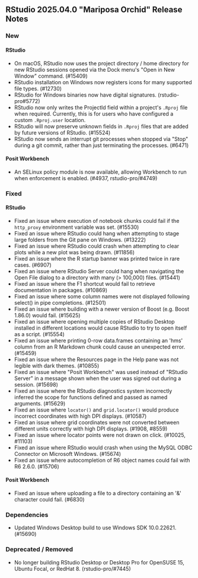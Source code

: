 ## RStudio 2025.04.0 "Mariposa Orchid" Release Notes

### New
#### RStudio
- On macOS, RStudio now uses the project directory / home directory for new RStudio sessions opened via the Dock menu's "Open in New Window" command. (#15409)
- RStudio installation on Windows now registers icons for many supported file types. (#12730)
- RStudio for Windows binaries now have digital signatures. (rstudio-pro#5772)
- RStudio now only writes the ProjectId field within a project's `.Rproj` file when required. Currently, this is for users who have configured a custom `.Rproj.user` location.
- RStudio will now preserve unknown fields in `.Rproj` files that are added by future versions of RStudio. (#15524)
- RStudio now sends an interrupt git processes when stopped via "Stop" during a git commit, rather than just terminating the processes. (#6471)

#### Posit Workbench
- An SELinux policy module is now available, allowing Workbench to run when enforcement is enabled. (#4937, rstudio-pro/#4749)

### Fixed
#### RStudio

- Fixed an issue where execution of notebook chunks could fail if the `http_proxy` environment variable was set. (#15530)
- Fixed an issue where RStudio could hang when attempting to stage large folders from the Git pane on Windows. (#13222)
- Fixed an issue where RStudio could crash when attempting to clear plots while a new plot was being drawn. (#11856)
- Fixed an issue where the R startup banner was printed twice in rare cases. (#6907)
- Fixed an issue where RStudio Server could hang when navigating the Open File dialog to a directory with many (> 100,000) files. (#15441)
- Fixed an issue where the F1 shortcut would fail to retrieve documentation in packages. (#10869)
- Fixed an issue where some column names were not displayed following select() in pipe completions. (#12501)
- Fixed an issue where building with a newer version of Boost (e.g. Boost 1.86.0) would fail. (#15625)
- Fixed an issue where opening multiple copies of RStudio Desktop installed in different locations would cause RStudio to try to open itself as a script. (#15554)
- Fixed an issue where printing 0-row data.frames containing an 'hms' column from an R Markdown chunk could cause an unexpected error. (#15459)
- Fixed an issue where the Resources page in the Help pane was not legible with dark themes. (#10855)
- Fixed an issue where "Posit Workbench" was used instead of "RStudio Server" in a message shown when the user was signed out during a session. (#15698)
- Fixed an issue where the RStudio diagnostics system incorrectly inferred the scope for functions defined and passed as named arguments. (#15629)
- Fixed an issue where `locator()` and `grid.locator()` would produce incorrect coordinates with high DPI displays. (#10587)
- Fixed an issue where grid coordinates were not converted between different units correctly with high DPI displays. (#1908, #8559)
- Fixed an issue where locator points were not drawn on click. (#10025, #11103)
- Fixed an issue where RStudio would crash when using the MySQL ODBC Connector on Microsoft Windows. (#15674)
- Fixed an issue where autocompletion of R6 object names could fail with R6 2.6.0. (#15706)

#### Posit Workbench
- Fixed an issue where uploading a file to a directory containing an '&' character could fail. (#6830)

### Dependencies
- Updated Windows Desktop build to use Windows SDK 10.0.22621. (#15690)

### Deprecated / Removed
- No longer building RStudio Desktop or Desktop Pro for OpenSUSE 15, Ubuntu Focal, or RedHat 8. (rstudio-pro/#7445)